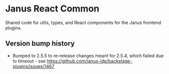 # Janus React Common

Shared code for utils, types, and React components for the Janus frontend plugins.

## Version bump history

- Bumped to 2.5.5 to re-release changes meant for 2.5.4, which failed due to timeout - see https://github.com/janus-idp/backstage-plugins/issues/1467

